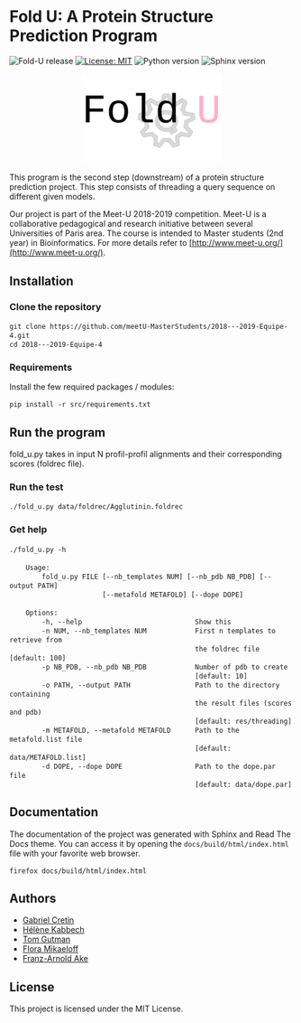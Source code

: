 # Fold U: A Protein Structure Prediction Program
![Fold-U release](https://img.shields.io/badge/fold--u-v1.1-blue.svg)
[![License: MIT](https://img.shields.io/badge/License-MIT-yellow.svg)](https://opensource.org/licenses/MIT)
![Python version](https://img.shields.io/badge/python-3-brightgreen.svg)
![Sphinx version](https://img.shields.io/badge/sphinx%20build-1.7.4-brightgreen.svg)

<p align="center">
  <img width="250" src="img/fold_u.svg" alt="fold_u_logo"/>
</p>

This program is the second step (downstream) of a protein structure prediction project. This step consists of threading a query sequence on different given models.


Our project is part of the Meet-U 2018-2019 competition.
Meet-U is a collaborative pedagogical and research initiative between several Universities of Paris area. The course is intended to Master students (2nd year) in Bioinformatics. For more details refer to [http://www.meet-u.org/](http://www.meet-u.org/).

## Installation

### Clone the repository
```
git clone https://github.com/meetU-MasterStudents/2018---2019-Equipe-4.git
cd 2018---2019-Equipe-4
```

### Requirements
Install the few required packages / modules:
```
pip install -r src/requirements.txt
```

## Run the program
fold_u.py takes in input N profil-profil alignments and their corresponding scores (foldrec file).

### Run the test
```
./fold_u.py data/foldrec/Agglutinin.foldrec
```
### Get help
```
./fold_u.py -h

    Usage:
        fold_u.py FILE [--nb_templates NUM] [--nb_pdb NB_PDB] [--output PATH]
                       [--metafold METAFOLD] [--dope DOPE]

    Options:
        -h, --help                            Show this
        -n NUM, --nb_templates NUM            First n templates to retrieve from
                                              the foldrec file [default: 100]
        -p NB_PDB, --nb_pdb NB_PDB            Number of pdb to create
                                              [default: 10]
        -o PATH, --output PATH                Path to the directory containing
                                              the result files (scores and pdb)
                                              [default: res/threading] 
        -m METAFOLD, --metafold METAFOLD      Path to the metafold.list file
                                              [default: data/METAFOLD.list]
        -d DOPE, --dope DOPE                  Path to the dope.par file
                                              [default: data/dope.par]
```

## Documentation

The documentation of the project was generated with Sphinx and Read The Docs theme.
You can access it by opening the `docs/build/html/index.html` file
with your favorite web browser.

```
firefox docs/build/html/index.html
```

## Authors
- [Gabriel Cretin](https://github.com/gabrielctn)
- [Hélène Kabbech](https://github.com/kabhel)
- [Tom Gutman](https://github.com/tomgutman)
- [Flora Mikaeloff](https://github.com/FloraMika)
- [Franz-Arnold Ake](https://github.com/franzx5) 

## License

This project is licensed under the MIT License.
